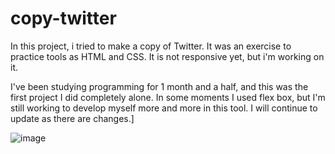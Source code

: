 # copy-twitter
In this project, i tried to make a copy of Twitter. It was an exercise to practice tools as HTML and CSS. It is not responsive yet, but i'm working on it.

I've been studying programming for 1 month and a half, and this was the first project I did completely alone. In some moments 
I used flex box, but I'm still working to develop myself more and more in this tool. I will continue to update as there are changes.]



![image](https://user-images.githubusercontent.com/119459554/219395985-cb83ffb6-43b2-4f00-b770-ffc3711a3624.png)
